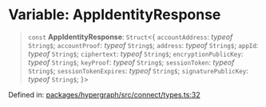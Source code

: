 # Variable: AppIdentityResponse

> `const` **AppIdentityResponse**: `Struct`\<\{ `accountAddress`: *typeof* `String$`; `accountProof`: *typeof* `String$`; `address`: *typeof* `String$`; `appId`: *typeof* `String$`; `ciphertext`: *typeof* `String$`; `encryptionPublicKey`: *typeof* `String$`; `keyProof`: *typeof* `String$`; `sessionToken`: *typeof* `String$`; `sessionTokenExpires`: *typeof* `String$`; `signaturePublicKey`: *typeof* `String$`; \}\>

Defined in: [packages/hypergraph/src/connect/types.ts:32](https://github.com/hashirpm/hypergraph/blob/ab4ea1cdb9430798142e0d735aac9d31c2cf0ae0/packages/hypergraph/src/connect/types.ts#L32)
